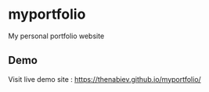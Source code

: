 # myportfolio
My personal portfolio website


## Demo
Visit live demo site : https://thenabiev.github.io/myportfolio/
